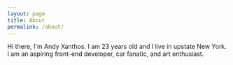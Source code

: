 ```yaml
---
layout: page
title: About
permalink: /about/
---
```


Hi there, I'm Andy Xanthos. I am 23 years old and I live in upstate New York. I am an aspiring front-end developer, car fanatic, and art enthusiast.

